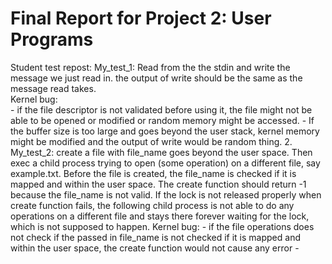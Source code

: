 Final Report for Project 2: User Programs
=========================================

Student test repost:
My_test_1:
           Read from the the stdin and write the message we just read in. the output of write should be the same as the message read takes.         
Kernel bug:    
           - if the file descriptor is not validated before using it, the file might not be able to be opened or modified or random memory might be accessed.
           - If the buffer size is too large and goes beyond the user stack, kernel memory might be modified and the output of write would be random thing.
      2. My_test_2: create a file with file_name goes beyond the user space. Then exec a child process trying to open (some operation) on a different file, say example.txt. 
          Before the file is created, the file_name is checked if it is mapped and within the user space. The create function should return -1 because the file_name is not valid. If the lock is not released properly when create function fails, the following child process is not able to do any operations on a different file and stays there forever waiting for the lock, which is not supposed to happen. 
         Kernel bug:
          - if the file operations does not check if the passed in file_name is not checked if it is mapped and within the user space, the create function would not cause any error
          -  

